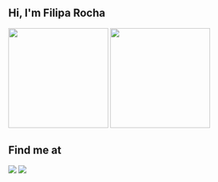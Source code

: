 ## Hi, I'm Filipa Rocha 
<div>
  <img height="200em" src="https://github-readme-stats.vercel.app/api?username=filipa-srocha&show_icons=true&theme=radical">
  <img height="200em" src="https://github-readme-stats.vercel.app/api/top-langs/?username=filipa-srocha&theme=radical">
</div>


## Find me at
<a href="https://www.linkedin.com/in/filipa-rocha-dev/"><img src="https://img.shields.io/badge/LinkedIn-0077B5?style=for-the-badge&logo=linkedin&logoColor=white"/></a>
<a href="https://www.instagram.com/filipa5490/"><img src="https://img.shields.io/badge/Instagram-E4405F?style=for-the-badge&logo=instagram&logoColor=white"/></a>


